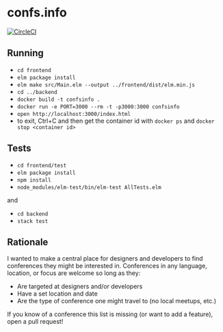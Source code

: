 # confs.info

[![CircleCI](https://circleci.com/gh/robertjlooby/confsinfo/tree/master.svg?style=svg)](https://circleci.com/gh/robertjlooby/confsinfo/tree/master)

## Running

- `cd frontend`
- `elm package install`
- `elm make src/Main.elm --output ../frontend/dist/elm.min.js`
- `cd ../backend`
- `docker build -t confsinfo .`
- `docker run -e PORT=3000 --rm -t -p3000:3000 confsinfo`
- `open http://localhost:3000/index.html`
- to exit, Ctrl+C and then get the container id with `docker ps` and `docker stop <container id>`

## Tests

- `cd frontend/test`
- `elm package install`
- `npm install`
- `node_modules/elm-test/bin/elm-test AllTests.elm`

and

- `cd backend`
- `stack test`

## Rationale

I wanted to make a central place for designers and developers to find
conferences they might be interested in. Conferences in any language, location,
or focus are welcome so long as they:

- Are targeted at designers and/or developers
- Have a set location and date
- Are the type of conference one might travel to (no local meetups, etc.)

If you know of a conference this list is missing (or want to add a feature), open a pull request!

